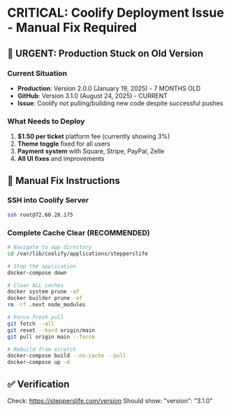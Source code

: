# CRITICAL: Coolify Deployment Issue - Manual Fix Required

## 🚨 URGENT: Production Stuck on Old Version

### Current Situation
- **Production**: Version 2.0.0 (January 19, 2025) - 7 MONTHS OLD
- **GitHub**: Version 3.1.0 (August 24, 2025) - CURRENT
- **Issue**: Coolify not pulling/building new code despite successful pushes

### What Needs to Deploy
1. **$1.50 per ticket** platform fee (currently showing 3%)
2. **Theme toggle** fixed for all users
3. **Payment system** with Square, Stripe, PayPal, Zelle
4. **All UI fixes** and improvements

## 🔧 Manual Fix Instructions

### SSH into Coolify Server
```bash
ssh root@72.60.28.175
```

### Complete Cache Clear (RECOMMENDED)
```bash
# Navigate to app directory
cd /var/lib/coolify/applications/stepperslife

# Stop the application
docker-compose down

# Clear ALL caches
docker system prune -af
docker builder prune -af
rm -rf .next node_modules

# Force fresh pull
git fetch --all
git reset --hard origin/main
git pull origin main --force

# Rebuild from scratch
docker-compose build --no-cache --pull
docker-compose up -d
```

## ✅ Verification
Check: https://stepperslife.com/version
Should show: "version": "3.1.0"
